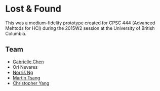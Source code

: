 # Lost & Found

This was a medium-fidelity prototype created for CPSC 444 (Advanced Mehtods for HCI) during the 2015W2 session at the University of British Columbia.

## Team

* [Gabrielle Chen](http://www.github.com/gabriellechen236)
* Ori Nevares
* [Norris Ng](http://www.github.com/norrisng)
* [Martin Tsang](http://www.github.com/m4rtint)
* [Christopher Yang](http://www.github.com/chriscyang)
